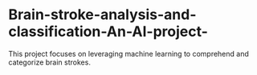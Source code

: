# Brain-stroke-analysis-and-classification-An-AI-project-
This project focuses on leveraging machine learning to comprehend and categorize brain strokes.
